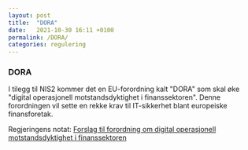 ```yaml
---
layout: post
title:  "DORA"
date:   2021-10-30 16:11 +0100
permalink: /DORA/
categories: regulering
---
```


### DORA
I tilegg til NIS2 kommer det en EU-forordning kalt "DORA" som skal øke "digital operasjonell motstandsdyktighet i finanssektoren". Denne forordningen vil sette en rekke krav til IT-sikkerhet blant europeiske finansforetak.

Regjeringens notat: [Forslag til forordning om digital operasjonell motstandsdyktighet i finanssektoren](https://www.regjeringen.no/no/sub/eos-notatbasen/notatene/2021/feb/nis2-direktivet/id2846097/)

